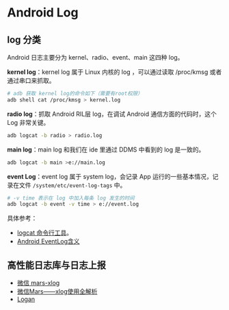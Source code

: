 # Android Log

## log 分类

Android 日志主要分为 kernel、radio、event、main 这四种 log。

**kernel log**：kernel log 属于 Linux 内核的 log ，可以通过读取 /proc/kmsg 或者通过串口来抓取。

```bash
# adb 获取 kernel log的命令如下（需要有root权限）
adb shell cat /proc/kmsg > kernel.log
```

**radio log**：抓取 Android RIL层 log，在调试 Android 通信方面的代码时，这个 Log 非常关键。

```bash
adb logcat -b radio > radio.log
```

**main log**：main log 和我们在 ide 里通过 DDMS 中看到的 log 是一致的。

```bash
adb logcat -b main >e://main.log
```

**event Log**：event log 属于 system log，会记录 App 运行的一些基本情况，记录在文件 `/system/etc/event-log-tags` 中。

```bash
# -v time 表示在 log 中加入每条 log 发生的时间
adb logcat -b event -v time > e://event.log
```

具体参考：

- [logcat 命令行工具](https://developer.android.com/studio/command-line/logcat?hl=zh-CN)。
- [Android EventLog含义](http://gityuan.com/2016/05/15/event-log/)

## 高性能日志库与日志上报

- [微信 mars-xlog](https://github.com/WeMobileDev/article/blob/master/%E5%BE%AE%E4%BF%A1%E7%BB%88%E7%AB%AF%E8%B7%A8%E5%B9%B3%E5%8F%B0%E7%BB%84%E4%BB%B6%20Mars%20%E7%B3%BB%E5%88%97%EF%BC%88%E4%B8%80%EF%BC%89%20-%20%E9%AB%98%E6%80%A7%E8%83%BD%E6%97%A5%E5%BF%97%E6%A8%A1%E5%9D%97xlog.md)
- [微信Mars——xlog使用全解析](https://juejin.im/post/586629b861ff4b006ba9daf6)
- [Logan](https://github.com/Meituan-Dianping/Logan)
